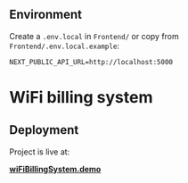 ## Environment

Create a `.env.local` in `Frontend/` or copy from `Frontend/.env.local.example`:

```
NEXT_PUBLIC_API_URL=http://localhost:5000
```

# WiFi billing system


## Deployment

Project is live at:

**[wiFiBillingSystem.demo](https://v0-wi-fi-billing-system-seven.vercel.app/)**

